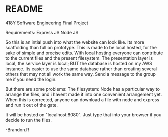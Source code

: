 # README

418Y Software Engineering Final Project

Requirements:
Express JS
Node JS


So this is an intial push into what the website can look like. Its more scaffolding than full on prototype. This is made to be local hosted, for the sake of simple and precise edits. With local hosting everyone can contribute to the current files and the present filesystem. The presentation layer is local, the service layer is local; BUT the database is hosted on my AWS instance. Its easier to use the same database rather than creating several others that may not all work the same way. Send a message to the group me if you need the login. 


But there are some problems:
The filesystem: Node has a particular way to arrange the files, and i havent made it into one convenient arrangement yet. When this is corrected, anyone can download a file with node and express and run it out of the gate.

It will be hosted on "localhost:8080". Just type that into your browser if you decide to run the files. 

-Brandon.R

